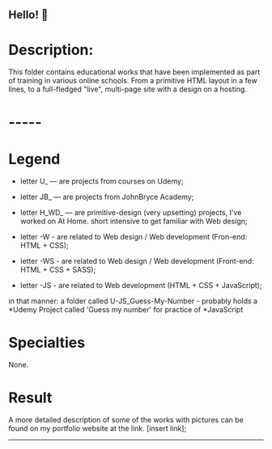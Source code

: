 ## Hello! 👋

# Description:

This folder contains educational works that have been implemented as part of training in various online schools. From a primitive HTML layout in a few lines, to a full-fledged "live", multi-page site with a design on a hosting.

# -----

# Legend

- letter U\_ — are projects from courses on Udemy;
- letter JB\_ — are projects from JohnBryce Academy;
- letter H_WD\_ — are primitive-design (very upsetting) projects, I've worked on At Home. short intensive to get familiar with Web design;

- letter \-W - are related to Web design / Web development (Fron-end: HTML + CSS);
- letter \-WS - are related to Web design / Web development (Front-end: HTML + CSS + SASS);
- letter \-JS - are related to Web development (HTML + CSS + JavaScript);

in that manner: a folder called U-JS_Guess-My-Number - probably holds a *Udemy Project called 'Guess my number' for practice of *JavaScript

# Specialties

None.

# Result

A more detailed description of some of the works with pictures can be found on my portfolio website at the link.
[insert link];

---
